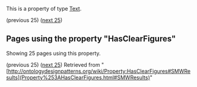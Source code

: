 This is a property of type [Text](../Type/Text "Type:Text").




  

(previous 25) ([next 25](http://ontologydesignpatterns.org/wiki/index.php?title=Property:HasClearFigures&from=GerdGroener+about+Standard+Enforcer+Pattern#SMWResults "Property:HasClearFigures"))
## Pages using the property "HasClearFigures"


Showing 25 pages using this property.


(previous 25) ([next 25](http://ontologydesignpatterns.org/wiki/index.php?title=Property:HasClearFigures&from=GerdGroener+about+Standard+Enforcer+Pattern#SMWResults "Property:HasClearFigures"))
Retrieved from "[http://ontologydesignpatterns.org/wiki/Property:HasClearFigures#SMWResults](Property%253AHasClearFigures.html#SMWResults)"